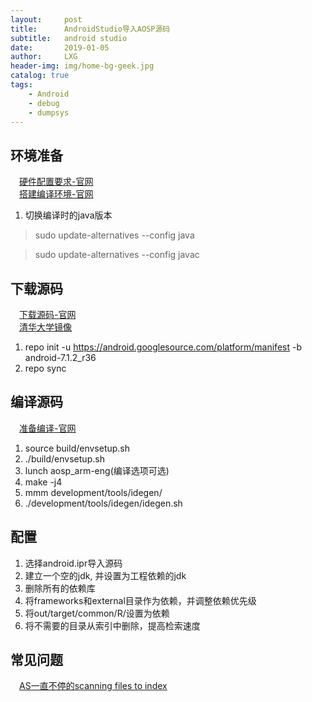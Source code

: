 ```yaml
---
layout:     post
title:      AndroidStudio导入AOSP源码
subtitle:   android studio
date:       2019-01-05
author:     LXG
header-img: img/home-bg-geek.jpg
catalog: true
tags:
    - Android
    - debug
    - dumpsys
---
```


## 环境准备

　[硬件配置要求-官网](https://source.android.com/setup/build/requirements)<br/>
　[搭建编译环境-官网](https://source.android.com/setup/build/initializing)
 
 1. 切换编译时的java版本
 >sudo update-alternatives --config java
 
 >sudo update-alternatives --config javac

## 下载源码

　[下载源码-官网](https://source.android.com/setup/downloading)<br/>
　[清华大学镜像](https://mirror.tuna.tsinghua.edu.cn/help/AOSP/)

1. repo init -u https://android.googlesource.com/platform/manifest -b android-7.1.2_r36
2. repo sync

## 编译源码

　[准备编译-官网](https://source.android.com/setup/build/building)

1. source build/envsetup.sh
2. ./build/envsetup.sh
3. lunch aosp_arm-eng(编译选项可选)
4. make -j4
5. mmm development/tools/idegen/
6. ./development/tools/idegen/idegen.sh

## 配置

1. 选择android.ipr导入源码
2. 建立一个空的jdk, 并设置为工程依赖的jdk
3. 删除所有的依赖库
4. 将frameworks和external目录作为依赖，并调整依赖优先级
5. 将out/target/common/R/设置为依赖
6. 将不需要的目录从索引中删除，提高检索速度

## 常见问题

　[AS一直不停的scanning files to index](https://blog.csdn.net/seakisbest/article/details/83752736)


